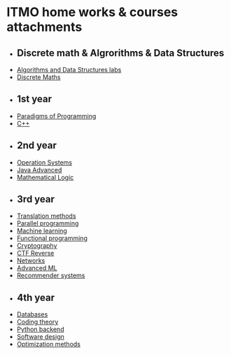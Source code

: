 # ITMO home works & courses attachments


* ## Discrete math & Algrorithms & Data Structures
+ [Algorithms and Data Structures labs](algorithms-and-data-structures)
+ [Discrete Maths](discrete-maths)


* ## 1st year
+ [Paradigms of Programming](paradigms-of-programming)
+ [C++](cpp-course)


* ## 2nd year
+ [Operation Systems](bash-course)
+ [Java Advanced](java-advanced)
+ [Mathematical Logic](mathematical-logic)


* ## 3rd year
+ [Translation methods](translation-methods)
+ [Parallel programming](parallel-programming)
+ [Machine learning](ML)
+ [Functional programming](functional-programming)
+ [Cryptography](cryptography)
+ [CTF Reverse](reverse)
+ [Networks](networks)
+ [Advanced ML](advanced-ML)
+ [Recommender systems](recommender-systems)

* ## 4th year
+ [Databases](databases)
+ [Coding theory](coding-theory)
+ [Python backend](python-backend)
+ [Software design](software-design)
+ [Optimization methods](optimization-methods)
